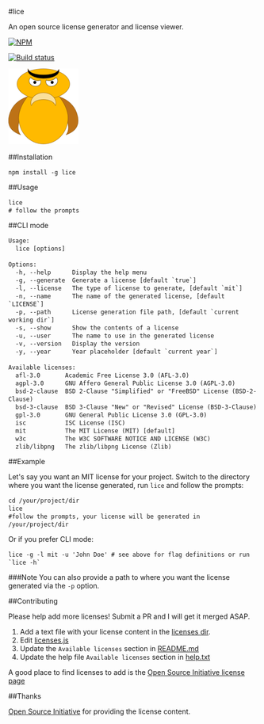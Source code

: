 #lice

An open source license generator and license viewer.

[![NPM](https://nodei.co/npm/lice.png)](https://nodei.co/npm/lice/)

[![Build status](https://travis-ci.org/superkhau/lice.svg?branch=master)](https://travis-ci.org/superkhau/lice)

![](/data/lice.png)

##Installation
```
npm install -g lice
```

##Usage

```
lice
# follow the prompts
```

##CLI mode

```
Usage:
  lice [options]

Options:
  -h, --help      Display the help menu
  -g, --generate  Generate a license [default `true`]
  -l, --license   The type of license to generate, [default `mit`]
  -n, --name      The name of the generated license, [default `LICENSE`]
  -p, --path      License generation file path, [default `current working dir`]
  -s, --show      Show the contents of a license
  -u, --user      The name to use in the generated license
  -v, --version   Display the version
  -y, --year      Year placeholder [default `current year`]

Available licenses:
  afl-3.0       Academic Free License 3.0 (AFL-3.0)
  agpl-3.0      GNU Affero General Public License 3.0 (AGPL-3.0)
  bsd-2-clause  BSD 2-Clause "Simplified" or "FreeBSD" License (BSD-2-Clause)
  bsd-3-clause  BSD 3-Clause "New" or "Revised" License (BSD-3-Clause)
  gpl-3.0       GNU General Public License 3.0 (GPL-3.0)
  isc           ISC License (ISC)
  mit           The MIT License (MIT) [default]
  w3c           The W3C SOFTWARE NOTICE AND LICENSE (W3C)
  zlib/libpng   The zlib/libpng License (Zlib)
```

##Example

Let's say you want an MIT license for your project. Switch to the directory
where you want the license generated, run `lice` and follow the prompts:

```
cd /your/project/dir
lice
#follow the prompts, your license will be generated in /your/project/dir
```

Or if you prefer CLI mode:

```
lice -g -l mit -u 'John Doe' # see above for flag definitions or run `lice -h`
```

###Note
You can also provide a path to where you want the license generated via the `-p`
option.

##Contributing

Please help add more licenses! Submit a PR and I will get it merged ASAP.

1. Add a text file with your license content in the [licenses dir](/licenses).
2. Edit [licenses.js](/lib/licenses.js)
3. Update the `Available licenses` section in [README.md](/README.md)
4. Update the help file `Available licenses` section in [help.txt](/data/help.txt)

A good place to find licenses to add is the [Open Source Initiative license page](http://opensource.org/licenses/alphabetical)

##Thanks

[Open Source Initiative](http://opensource.org/) for providing the license
content.
